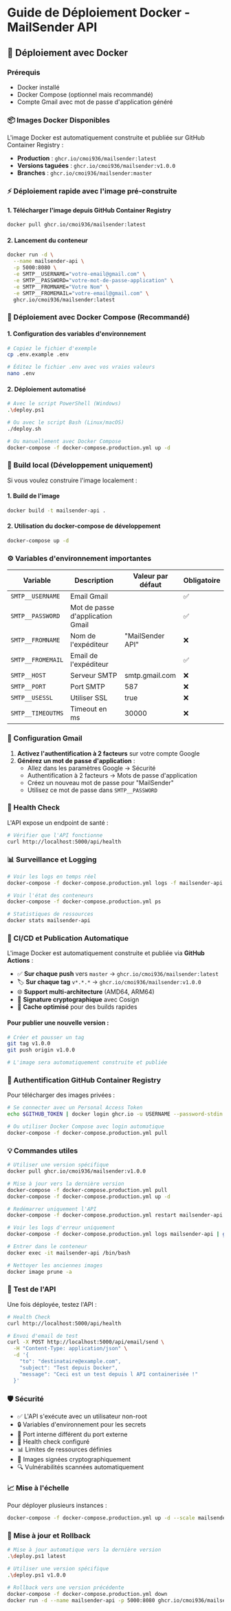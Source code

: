 ﻿# Guide de Déploiement Docker - MailSender API

## 🚀 Déploiement avec Docker

### Prérequis
- Docker installé
- Docker Compose (optionnel mais recommandé)
- Compte Gmail avec mot de passe d'application généré

### 📦 Images Docker Disponibles

L'image Docker est automatiquement construite et publiée sur GitHub Container Registry :
- **Production** : `ghcr.io/cmoi936/mailsender:latest`
- **Versions taguées** : `ghcr.io/cmoi936/mailsender:v1.0.0`
- **Branches** : `ghcr.io/cmoi936/mailsender:master`

### ⚡ Déploiement rapide avec l'image pré-construite

#### 1. Télécharger l'image depuis GitHub Container Registry
```bash
docker pull ghcr.io/cmoi936/mailsender:latest
```

#### 2. Lancement du conteneur
```bash
docker run -d \
  --name mailsender-api \
  -p 5000:8080 \
  -e SMTP__USERNAME="votre-email@gmail.com" \
  -e SMTP__PASSWORD="votre-mot-de-passe-application" \
  -e SMTP__FROMNAME="Votre Nom" \
  -e SMTP__FROMEMAIL="votre-email@gmail.com" \
  ghcr.io/cmoi936/mailsender:latest
```

### 🐳 Déploiement avec Docker Compose (Recommandé)

#### 1. Configuration des variables d'environnement
```bash
# Copiez le fichier d'exemple
cp .env.example .env

# Éditez le fichier .env avec vos vraies valeurs
nano .env
```

#### 2. Déploiement automatisé
```bash
# Avec le script PowerShell (Windows)
.\deploy.ps1

# Ou avec le script Bash (Linux/macOS)
./deploy.sh

# Ou manuellement avec Docker Compose
docker-compose -f docker-compose.production.yml up -d
```

### 🔧 Build local (Développement uniquement)

Si vous voulez construire l'image localement :

#### 1. Build de l'image
```bash
docker build -t mailsender-api .
```

#### 2. Utilisation du docker-compose de développement
```bash
docker-compose up -d
```

### ⚙️ Variables d'environnement importantes

| Variable | Description | Valeur par défaut | Obligatoire |
|----------|-------------|-------------------|-------------|
| `SMTP__USERNAME` | Email Gmail | | ✅ |
| `SMTP__PASSWORD` | Mot de passe d'application Gmail | | ✅ |
| `SMTP__FROMNAME` | Nom de l'expéditeur | "MailSender API" | ❌ |
| `SMTP__FROMEMAIL` | Email de l'expéditeur | | ✅ |
| `SMTP__HOST` | Serveur SMTP | smtp.gmail.com | ❌ |
| `SMTP__PORT` | Port SMTP | 587 | ❌ |
| `SMTP__USESSL` | Utiliser SSL | true | ❌ |
| `SMTP__TIMEOUTMS` | Timeout en ms | 30000 | ❌ |

### 📧 Configuration Gmail

1. **Activez l'authentification à 2 facteurs** sur votre compte Google
2. **Générez un mot de passe d'application** :
   - Allez dans les paramètres Google → Sécurité
   - Authentification à 2 facteurs → Mots de passe d'application
   - Créez un nouveau mot de passe pour "MailSender"
   - Utilisez ce mot de passe dans `SMTP__PASSWORD`

### 🏥 Health Check

L'API expose un endpoint de santé :
```bash
# Vérifier que l'API fonctionne
curl http://localhost:5000/api/health
```

### 📊 Surveillance et Logging

```bash
# Voir les logs en temps réel
docker-compose -f docker-compose.production.yml logs -f mailsender-api

# Voir l'état des conteneurs
docker-compose -f docker-compose.production.yml ps

# Statistiques de ressources
docker stats mailsender-api
```

### 🔄 CI/CD et Publication Automatique

L'image Docker est automatiquement construite et publiée via **GitHub Actions** :

- ✅ **Sur chaque push** vers `master` → `ghcr.io/cmoi936/mailsender:latest`
- 🏷️ **Sur chaque tag** `v*.*.*` → `ghcr.io/cmoi936/mailsender:v1.0.0`
- 🌐 **Support multi-architecture** (AMD64, ARM64)
- 🔐 **Signature cryptographique** avec Cosign
- 🚀 **Cache optimisé** pour des builds rapides

#### Pour publier une nouvelle version :
```bash
# Créer et pousser un tag
git tag v1.0.0
git push origin v1.0.0

# L'image sera automatiquement construite et publiée
```

### 🔑 Authentification GitHub Container Registry

Pour télécharger des images privées :
```bash
# Se connecter avec un Personal Access Token
echo $GITHUB_TOKEN | docker login ghcr.io -u USERNAME --password-stdin

# Ou utiliser Docker Compose avec login automatique
docker-compose -f docker-compose.production.yml pull
```

### 💡 Commandes utiles

```bash
# Utiliser une version spécifique
docker pull ghcr.io/cmoi936/mailsender:v1.0.0

# Mise à jour vers la dernière version
docker-compose -f docker-compose.production.yml pull
docker-compose -f docker-compose.production.yml up -d

# Redémarrer uniquement l'API
docker-compose -f docker-compose.production.yml restart mailsender-api

# Voir les logs d'erreur uniquement
docker-compose -f docker-compose.production.yml logs mailsender-api | grep -i error

# Entrer dans le conteneur
docker exec -it mailsender-api /bin/bash

# Nettoyer les anciennes images
docker image prune -a
```

### 🧪 Test de l'API

Une fois déployée, testez l'API :

```bash
# Health Check
curl http://localhost:5000/api/health

# Envoi d'email de test
curl -X POST http://localhost:5000/api/email/send \
  -H "Content-Type: application/json" \
  -d '{
    "to": "destinataire@example.com",
    "subject": "Test depuis Docker",
    "message": "Ceci est un test depuis l API containerisée !"
  }'
```

### 🛡️ Sécurité

- ✅ L'API s'exécute avec un utilisateur non-root
- 🔒 Variables d'environnement pour les secrets
- 🔌 Port interne différent du port externe
- 🏥 Health check configuré
- 📊 Limites de ressources définies
- 🔐 Images signées cryptographiquement
- 🔍 Vulnérabilités scannées automatiquement

### 📈 Mise à l'échelle

Pour déployer plusieurs instances :
```bash
docker-compose -f docker-compose.production.yml up -d --scale mailsender-api=3
```

### 🔄 Mise à jour et Rollback

```bash
# Mise à jour automatique vers la dernière version
.\deploy.ps1 latest

# Utiliser une version spécifique
.\deploy.ps1 v1.0.0

# Rollback vers une version précédente
docker-compose -f docker-compose.production.yml down
docker run -d --name mailsender-api -p 5000:8080 ghcr.io/cmoi936/mailsender:v0.9.0